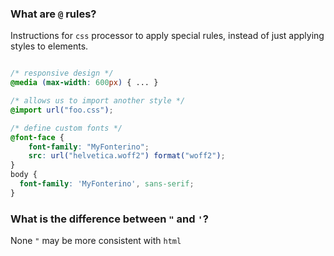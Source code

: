 ### What are `@` rules?
Instructions for `css` processor to apply special rules, instead of just applying styles to elements.

```css

/* responsive design */
@media (max-width: 600px) { ... } 

/* allows us to import another style */
@import url("foo.css"); 

/* define custom fonts */
@font-face {  
	font-family: "MyFonterino";
	src: url("helvetica.woff2") format("woff2");
}
body {
  font-family: 'MyFonterino', sans-serif;
}

```

### What is the difference between `"` and `'`?
None
`"` may be more consistent with `html`